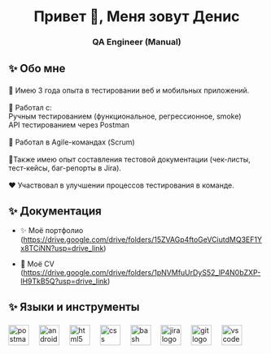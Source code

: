 <h1 align="center">Привет 👋, Меня зовут Денис</h1>
<h3 align="center">QA Engineer (Manual)</h3>

###

<h2 align="left">✨ Обо мне</h2>

###

<p align="left">🔭 Имею 3 года опыта в тестировании веб и мобильных приложений. <br><br>🤝 Работал с:  <br>Ручным тестированием (функциональное, регрессионное, smoke) <br>API тестированием через Postman<br><br>👯 Работал в Agile-командах (Scrum)<br><br>📃Также имею опыт составления тестовой документации (чек-листы, тест-кейсы, баг-репорты в Jira). <br><br>❤️ Участвовал в улучшении процессов тестирования в команде.</p>

###

<h2 align="left">✨ Документация </h2>

- ✨ Моё портфолио (https://drive.google.com/drive/folders/15ZVAGp4ftoGeVCiutdMQ3EF1Yx8TCiNN?usp=drive_link)

- 🌱 Моё CV (https://drive.google.com/drive/folders/1pNVMfuUrDyS52_lP4N0bZXP-lH9TkB5Q?usp=drive_link)

<p align="left">
</p>

###

<h2 align="left">✨ Языки и инструменты </h2>

###

<div align="left">
  <img src="https://cdn.simpleicons.org/postman/FF6C37" height="40" alt="postman logo"  />
  <img width="12" />
  <img src="https://cdn.jsdelivr.net/gh/devicons/devicon/icons/androidstudio/androidstudio-original.svg" height="40" alt="androidstudio logo"  />
  <img width="12" />
  <img src="https://cdn.jsdelivr.net/gh/devicons/devicon/icons/html5/html5-original.svg" height="40" alt="html5 logo"  />
  <img width="12" />
  <img src="https://cdn.jsdelivr.net/gh/devicons/devicon/icons/css3/css3-original.svg" height="40" alt="css logo"  />
  <img width="12" />
  <img src="https://cdn.jsdelivr.net/gh/devicons/devicon/icons/bash/bash-original.svg" height="40" alt="bash logo"  />
  <img width="12" />
  <img src="https://cdn.simpleicons.org/jira/0052CC" height="40" alt="jira logo"  />
  <img width="12" />
  <img src="https://cdn.simpleicons.org/git/F05032" height="40" alt="git logo"  />
  <img width="12" />
  <img src="https://cdn.jsdelivr.net/gh/devicons/devicon/icons/vscode/vscode-original.svg" height="40" alt="vscode logo"  />
</div>

###
